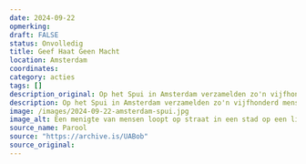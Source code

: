```yaml
---
date: 2024-09-22
opmerking: 
draft: FALSE
status: Onvolledig
title: Geef Haat Geen Macht
location: Amsterdam
coordinates: 
category: acties
tags: []
description_original: Op het Spui in Amsterdam verzamelden zo'n vijfhonderd mensen zich voor een demonstratie tegen het Nederlandse kabinetsbeleid. In de toespraken en tijdens de mars werd ruime aandacht gegeven aan de manier waarop Nederland de genocide en de zionistische bezetting blijft steunen. 
description: Op het Spui in Amsterdam verzamelden zo'n vijfhonderd mensen zich voor een demonstratie tegen het Nederlandse kabinetsbeleid. In de toespraken en tijdens de mars werd ruime aandacht gegeven aan de manier waarop Nederland de genocide en de zionistische bezetting blijft steunen. 
image: /images/2024-09-22-amsterdam-spui.jpg
image_alt: Een menigte van mensen loopt op straat in een stad op een lichte, zonnige dag, met auto's die langs hen heen gaan. Aan de voorkant lopen vijf mensen die samen een banner dragen. Op de banner staat de tekst 'Geef haat geen macht', met in de rechterbovenhoek van het spandoek een schildering van twee handen die elkaar schudden met de tekst 'Platform stop racisme' en daarnaast vele stickers met een Palestijnse vlag. De mensen die het spandoek dragen zingen of schreeuwen. In de menigte achter hen houden mensen borden, spandoeken, en Palestijnse vlaggen op.
source_name: Parool
source: "https://archive.is/UABob"
source_original: 
---
```


